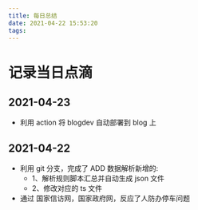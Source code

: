 ```yaml
---
title: 每日总结
date: 2021-04-22 15:53:20
tags:
---
```


# 记录当日点滴

## 2021-04-23

- 利用 action 将 blogdev 自动部署到 blog 上

## 2021-04-22

- 利用 git 分支，完成了 ADD 数据解析新增的:
  - 1、解析规则脚本汇总并自动生成 json 文件
  - 2、修改对应的 ts 文件
- 通过 国家信访网，国家政府网，反应了人防办停车问题
